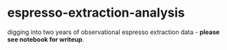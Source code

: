 # espresso-extraction-analysis  
 digging into two years of observational espresso extraction data - __please see notebook for writeup__.

